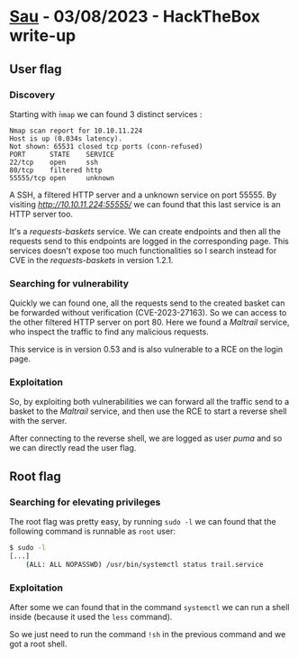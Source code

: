 # [Sau](https://app.hackthebox.com/machines/Sau) - 03/08/2023 - HackTheBox write-up

## User flag

### Discovery

Starting with ̀`nmap` we can found 3 distinct services :
```
Nmap scan report for 10.10.11.224
Host is up (0.034s latency).
Not shown: 65531 closed tcp ports (conn-refused)
PORT      STATE    SERVICE
22/tcp    open     ssh
80/tcp    filtered http
55555/tcp open     unknown
```

A SSH, a filtered HTTP server and a unknown service on port 55555. By visiting *http://10.10.11.224:55555/* we can found that this last service is an HTTP server too.

It's a *requests-baskets* service. We can create endpoints and then all the requests send to this endpoints are logged in the corresponding page. This services doesn't expose too much functionalities so I search instead for CVE in the *requests-baskets* in version 1.2.1.

### Searching for vulnerability

Quickly we can found one, all the requests send to the created basket can be forwarded without verification (CVE-2023-27163). So we can access to the other filtered HTTP server on port 80. Here we found a *Maltrail* service, who inspect the traffic to find any malicious requests.

This service is in version 0.53 and is also vulnerable to a RCE on the login page.

### Exploitation

So, by exploiting both vulnerabilities we can forward all the traffic send to a basket to the *Maltrail* service, and then use the RCE to start a reverse shell with the server.

After connecting to the reverse shell, we are logged as user *puma* and so we can directly read the user flag.

## Root flag

### Searching for elevating privileges

The root flag was pretty easy, by running `sudo -l` we can found that the following command is runnable as `root` user:
```bash
$ sudo -l
[...]
    (ALL: ALL NOPASSWD) /usr/bin/systemctl status trail.service
```

### Exploitation

After some we can found that in the command `systemctl` we can run a shell inside (because it used the `less` command).

So we just need to run the command `!sh` in the previous command and we got a root shell.
